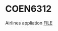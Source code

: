 # COEN6312
Airlines appliation
<a href="https://github.com/Rkaur2007/COEN6312/blob/main/COEN6312_D3_G7.pdf" >FILE</a>
